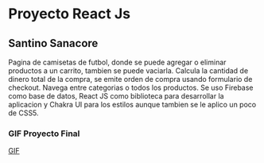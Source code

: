 # Proyecto React Js
## Santino Sanacore

Pagina de camisetas de futbol, donde se puede agregar o eliminar productos a un carrito, tambien se puede vaciarla. Calcula la cantidad de dinero total de la compra, se emite orden de compra usando formulario de checkout. Navega entre categorias o todos los productos.
Se uso Firebase como base de datos, React JS como biblioteca para desarrollar la aplicacion y Chakra UI para los estilos aunque tambien se le aplico un poco de CSS5.

### GIF Proyecto Final
[GIF](https://www.loom.com/share/0cd865edef9948898b1adec762494347?sid=4e012136-f34f-4f2a-b03a-fbfa3dc63f0d)
